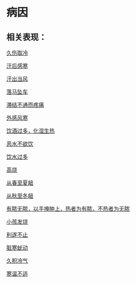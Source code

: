 # 病因## 相关表现： [久伤取冷](https://www.gmzyjc.com/search/result?wd=久伤取冷)[汗后感寒](https://www.gmzyjc.com/search/result?wd=汗后感寒)[汗出当风](https://www.gmzyjc.com/search/result?wd=汗出当风)[落马坠车](https://www.gmzyjc.com/search/result?wd=落马坠车)[滞结不通而疼痛](https://www.gmzyjc.com/search/result?wd=滞结不通而疼痛)[外感风寒](https://www.gmzyjc.com/search/result?wd=外感风寒)[饮酒过多，化湿生热](https://www.gmzyjc.com/search/result?wd=饮酒过多，化湿生热)[恶水不欲饮](https://www.gmzyjc.com/search/result?wd=恶水不欲饮)[饮水过多](https://www.gmzyjc.com/search/result?wd=饮水过多)[高烧](https://www.gmzyjc.com/search/result?wd=高烧)[从春至夏衄](https://www.gmzyjc.com/search/result?wd=从春至夏衄)[从秋至冬衄](https://www.gmzyjc.com/search/result?wd=从秋至冬衄)[有脓无脓，以手掩肿上，热者为有脓，不热者为无脓](https://www.gmzyjc.com/search/result?wd=有脓无脓，以手掩肿上，热者为有脓，不热者为无脓)[小孩发烧](https://www.gmzyjc.com/search/result?wd=小孩发烧)[利遂不止](https://www.gmzyjc.com/search/result?wd=利遂不止)[脏寒蚘动](https://www.gmzyjc.com/search/result?wd=脏寒蚘动)[久积冷气](https://www.gmzyjc.com/search/result?wd=久积冷气)[寒温不适](https://www.gmzyjc.com/search/result?wd=寒温不适)